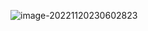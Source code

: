 ![image-20221120230602823](https://markabc.xyz/mark-public/images/main/2022/202211202306989.png)





